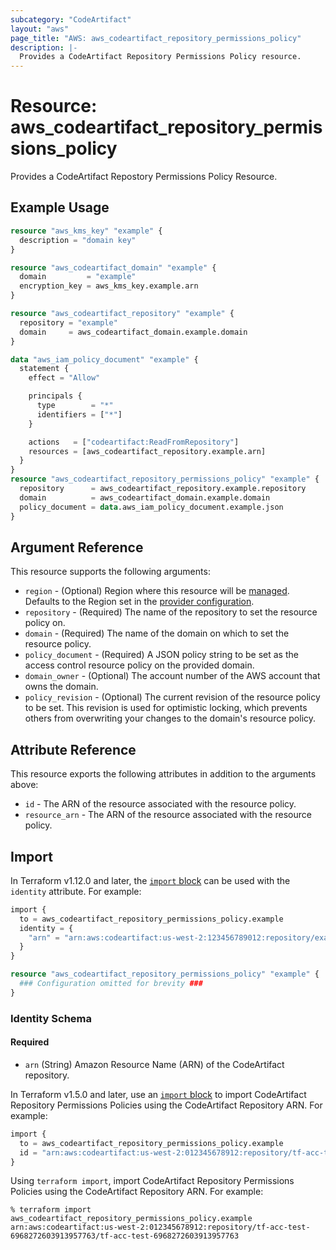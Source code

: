 ```yaml
---
subcategory: "CodeArtifact"
layout: "aws"
page_title: "AWS: aws_codeartifact_repository_permissions_policy"
description: |-
  Provides a CodeArtifact Repository Permissions Policy resource.
---
```


# Resource: aws_codeartifact_repository_permissions_policy

Provides a CodeArtifact Repostory Permissions Policy Resource.

## Example Usage

```terraform
resource "aws_kms_key" "example" {
  description = "domain key"
}

resource "aws_codeartifact_domain" "example" {
  domain         = "example"
  encryption_key = aws_kms_key.example.arn
}

resource "aws_codeartifact_repository" "example" {
  repository = "example"
  domain     = aws_codeartifact_domain.example.domain
}

data "aws_iam_policy_document" "example" {
  statement {
    effect = "Allow"

    principals {
      type        = "*"
      identifiers = ["*"]
    }

    actions   = ["codeartifact:ReadFromRepository"]
    resources = [aws_codeartifact_repository.example.arn]
  }
}
resource "aws_codeartifact_repository_permissions_policy" "example" {
  repository      = aws_codeartifact_repository.example.repository
  domain          = aws_codeartifact_domain.example.domain
  policy_document = data.aws_iam_policy_document.example.json
}
```

## Argument Reference

This resource supports the following arguments:

* `region` - (Optional) Region where this resource will be [managed](https://docs.aws.amazon.com/general/latest/gr/rande.html#regional-endpoints). Defaults to the Region set in the [provider configuration](https://registry.terraform.io/providers/hashicorp/aws/latest/docs#aws-configuration-reference).
* `repository` - (Required) The name of the repository to set the resource policy on.
* `domain` - (Required) The name of the domain on which to set the resource policy.
* `policy_document` - (Required) A JSON policy string to be set as the access control resource policy on the provided domain.
* `domain_owner` - (Optional) The account number of the AWS account that owns the domain.
* `policy_revision` - (Optional) The current revision of the resource policy to be set. This revision is used for optimistic locking, which prevents others from overwriting your changes to the domain's resource policy.

## Attribute Reference

This resource exports the following attributes in addition to the arguments above:

* `id` - The ARN of the resource associated with the resource policy.
* `resource_arn` - The ARN of the resource associated with the resource policy.

## Import

In Terraform v1.12.0 and later, the [`import` block](https://developer.hashicorp.com/terraform/language/import) can be used with the `identity` attribute. For example:

```terraform
import {
  to = aws_codeartifact_repository_permissions_policy.example
  identity = {
    "arn" = "arn:aws:codeartifact:us-west-2:123456789012:repository/example-domain/example-repo"
  }
}

resource "aws_codeartifact_repository_permissions_policy" "example" {
  ### Configuration omitted for brevity ###
}
```

### Identity Schema

#### Required

- `arn` (String) Amazon Resource Name (ARN) of the CodeArtifact repository.

In Terraform v1.5.0 and later, use an [`import` block](https://developer.hashicorp.com/terraform/language/import) to import CodeArtifact Repository Permissions Policies using the CodeArtifact Repository ARN. For example:

```terraform
import {
  to = aws_codeartifact_repository_permissions_policy.example
  id = "arn:aws:codeartifact:us-west-2:012345678912:repository/tf-acc-test-6968272603913957763/tf-acc-test-6968272603913957763"
}
```

Using `terraform import`, import CodeArtifact Repository Permissions Policies using the CodeArtifact Repository ARN. For example:

```console
% terraform import aws_codeartifact_repository_permissions_policy.example arn:aws:codeartifact:us-west-2:012345678912:repository/tf-acc-test-6968272603913957763/tf-acc-test-6968272603913957763
```
